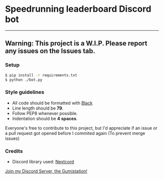 # Speedrunning leaderboard Discord bot

---

## Warning: This project is a W.I.P. Please report any issues on the Issues tab.


### Setup

```bash
$ pip install -r requirements.txt
$ python ./bot.py
```
### Style guidelines

- All code should be formatted with [Black](https://black.readthedocs.io/en/stable/index.html)
- Line length should be **79**.
- Follow PEP8 whenever possible.
- Indentation should be **4 spaces**.

Everyone's free to contribute to this project, but I'd appreciate if an issue or a pull request got opened before I commited again (To prevent merge issues)

### Credits

- Discord library used: [Nextcord](https://github.com/nextcord/nextcord)

[Join my Discord Server, the Gumistation!](https://discord.gg/XKfKm2F)